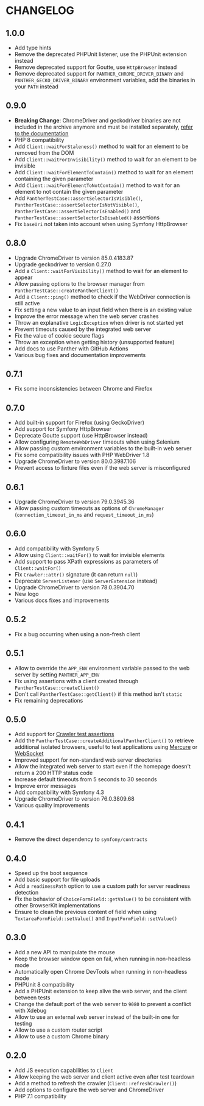 CHANGELOG
=========

1.0.0
-----

* Add type hints
* Remove the deprecated PHPUnit listener, use the PHPUnit extension instead
* Remove deprecated support for Goutte, use `HttpBrowser` instead
* Remove deprecated support for `PANTHER_CHROME_DRIVER_BINARY` and `PANTHER_GECKO_DRIVER_BINARY` environment variables, add the binaries in your `PATH` instead

0.9.0
-----

* **Breaking Change**: ChromeDriver and geckodriver binaries are not included in the archive anymore and must be installed separately, [refer to the documentation](README.md#installing-chromedriver-and-geckodriver)
* PHP 8 compatibility
* Add `Client::waitForStaleness()` method to wait for an element to be removed from the DOM
* Add `Client::waitForInvisibility()` method to wait for an element to be invisible
* Add `Client::waitForElementToContain()` method to wait for an element containing the given parameter
* Add `Client::waitForElementToNotContain()` method to wait for an element to not contain the given parameter
* Add `PantherTestCase::assertSelectorIsVisible()`, `PantherTestCase::assertSelectorIsNotVisible()`, `PantherTestCase::assertSelectorIsEnabled()` and `PantherTestCase::assertSelectorIsDisabled()` assertions
* Fix `baseUri` not taken into account when using Symfony HttpBrowser

0.8.0
-----

* Upgrade ChromeDriver to version 85.0.4183.87
* Upgrade geckodriver to version 0.27.0
* Add a `Client::waitForVisibility()` method to wait for an element to appear
* Allow passing options to the browser manager from `PantherTestCase::createPantherClient()`
* Add a `Client::ping()` method to check if the WebDriver connection is still active
* Fix setting a new value to an input field when there is an existing value
* Improve the error message when the web server crashes
* Throw an explanative `LogicException` when driver is not started yet
* Prevent timeouts caused by the integrated web server
* Fix the value of cookie secure flags
* Throw an exception when getting history (unsupported feature)
* Add docs to use Panther with GitHub Actions
* Various bug fixes and documentation improvements

0.7.1
-----

* Fix some inconsistencies between Chrome and Firefox 

0.7.0
-----

* Add built-in support for Firefox (using GeckoDriver)
* Add support for Symfony HttpBrowser
* Deprecate Goutte support (use HttpBrowser instead)
* Allow configuring `RemoteWebDriver` timeouts when using Selenium
* Allow passing custom environment variables to the built-in web server
* Fix some compatibility issues with PHP WebDriver 1.8
* Upgrade ChromeDriver to version 80.0.3987.106
* Prevent access to fixture files even if the web server is misconfigured

0.6.1
-----

* Upgrade ChromeDriver to version 79.0.3945.36
* Allow passing custom timeouts as options of `ChromeManager` (`connection_timeout_in_ms` and `request_timeout_in_ms`)

0.6.0
-----

* Add compatibility with Symfony 5
* Allow using `Client::waitFor()` to wait for invisible elements
* Add support to pass XPath expressions as parameters of `Client::waitFor()`
* Fix `Crawler::attr()` signature (it can return `null`)
* Deprecate `ServerListener` (use `ServerExtension` instead)
* Upgrade ChromeDriver to version 78.0.3904.70
* New logo
* Various docs fixes and improvements

0.5.2
-----

* Fix a bug occurring when using a non-fresh client

0.5.1
-----

* Allow to override the `APP_ENV` environment variable passed to the web server by setting `PANTHER_APP_ENV`
* Fix using assertions with a client created through `PantherTestCase::createClient()`
* Don't call `PantherTestCase::getClient()` if this method isn't `static`
* Fix remaining deprecations

0.5.0
-----

* Add support for [Crawler test assertions](https://symfony.com/doc/current/testing/functional_tests_assertions.html#crawler)
* Add the `PantherTestCase::createAdditionalPantherClient()` to retrieve additional isolated browsers, useful to test applications using [Mercure](https://mercure.rocks) or [WebSocket](https://developer.mozilla.org/en-US/docs/Web/API/WebSockets_API)   
* Improved support for non-standard web server directories
* Allow the integrated web server to start even if the homepage doesn't return a 200 HTTP status code
* Increase default timeouts from 5 seconds to 30 seconds
* Improve error messages
* Add compatibility with Symfony 4.3
* Upgrade ChromeDriver to version 76.0.3809.68
* Various quality improvements

0.4.1
-----

* Remove the direct dependency to `symfony/contracts`

0.4.0
-----

* Speed up the boot sequence
* Add basic support for file uploads
* Add a `readinessPath` option to use a custom path for server readiness detection
* Fix the behavior of `ChoiceFormField::getValue()` to be consistent with other BrowserKit implementations
* Ensure to clean the previous content of field when using `TextareaFormField::setValue()` and `InputFormField::setValue()`

0.3.0
-----

* Add a new API to manipulate the mouse
* Keep the browser window open on fail, when running in non-headless mode
* Automatically open Chrome DevTools when running in non-headless mode
* PHPUnit 8 compatibility
* Add a PHPUnit extension to keep alive the web server, and the client between tests 
* Change the default port of the web server to `9080` to prevent a conflict with Xdebug
* Allow to use an external web server instead of the built-in one for testing
* Allow to use a custom router script
* Allow to use a custom Chrome binary

0.2.0
-----

* Add JS execution capabilities to `Client`
* Allow keeping the web server and client active even after test teardown
* Add a method to refresh the crawler (`Client::refreshCrawler()`)
* Add options to configure the web server and ChromeDriver
* PHP 7.1 compatibility

